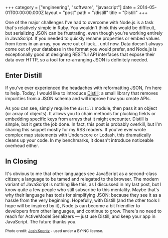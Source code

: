 +++
category = ["engineering", "software", "javascript"]
date = 2014-05-01T00:00:00.000Z
layout = "post"
path = "/distill"
title = "Distill"
+++

One of the major challenges I've had to overcome with Node.js is a task that's relatively simple in Ruby. You wouldn't think this would be difficult, but serializing JSON can be frustrating, even though you're working entirely in JavaScript. If you needed to quickly rename properties or embed values from items in an array, you were out of luck... until now. Data doesn't always come out of your database in the format you would prefer, and Node.js is exceptionally good at designing RESTful API interfaces that expose their data over HTTP, so a tool for re-arranging JSON is definitely needed.

## Enter Distill

If you've ever experienced the headaches with reformatting JSON, I'm here to help. Today, I would like to introduce [Distill](http://github.com/originalmachine/distill): a small library that removes impurities from a JSON schema and will improve how you create APIs.

<script src="https://gist.github.com/nicholaswyoung/747c145ea9df4835e7cc.js"></script>

As you can see, simply require the <code>distill</code> module, then pass it an object (or array of objects). It allows you to chain methods for plucking fields or embedding specific keys from arrays that it might encounter. Distill is simple, but it gets the job done. In fact, this post is probably overkill, but I'm sharing this snippet mostly for my RSS readers. If you've ever wrote complex map statements with Underscore or Lodash, this dramatically cleans up your code. In my benchmarks, it doesn't introduce noticeable overhead either.

## In Closing

It's obvious to me that other languages see JavaScript as a second-class citizen; a language to be tamed and relegated to the browser. The modern variant of JavaScript is nothing like this, as I discussed in my last post, but I know quite a few people who still subscribe to this mentality. Maybe that's why their language has tools for simplifying JSON: because they see it as a hassle from the very beginning. Hopefully, with Distill (and the other tools I hope will be inspired by it), Node.js can become a bit friendlier to developers from other languages, and continue to grow. There's no need to reach for ActiveModel Serializers &mdash; just use Distill, and keep your app in JavaScript. The future thanks you.

<small>Photo credit: [Josh Koontz](https://www.flickr.com/photos/koonce/8854724999) - used under a BY-NC license.</small>
